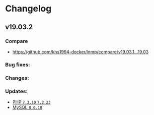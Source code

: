 # Changelog

## v19.03.2

### Compare

* https://github.com/khs1994-docker/lnmp/compare/v19.03.1...19.03

### Bug fixes:

### Changes:

### Updates:

* [PHP `7.3.10` `7.2.23`](https://www.php.net/ChangeLog-7.php#7.3.10)
* [MySQL `8.0.18`](https://dev.mysql.com/doc/relnotes/mysql/8.0/en/news-8-0-18.html)

